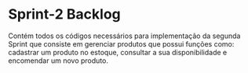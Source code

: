 # Sprint-2 Backlog
Contém todos os códigos necessários para implementação da segunda Sprint que consiste em gerenciar produtos que possui funções como: cadastrar um produto no estoque, consultar a sua disponibilidade e encomendar um novo produto.
